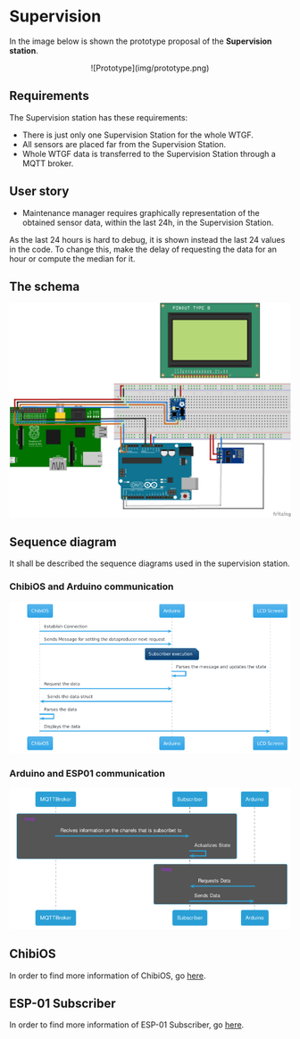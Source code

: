 # Supervision
In the image below is shown the prototype proposal of the **Supervision station**.
<center>
![Prototype](img/prototype.png)
</center>

## Requirements

The Supervision station has these requirements:

- There is just only one Supervision Station for the whole WTGF.
- All sensors are placed far from the Supervision Station.
- Whole WTGF data is transferred to the Supervision Station through a MQTT broker.

## User story 
- Maintenance manager requires graphically representation of the obtained sensor data, within the last 24h, in the Supervision Station.

As the last 24 hours is hard to debug, it is shown instead the last 24 values in the code. To change this, make the delay of requesting the data for an hour or compute the median for it.

## The schema
![The schematic of the supervision station](./img/chibi-esp-arduino.png)

## Sequence diagram
It shall be described the sequence diagrams used in the supervision station.
### ChibiOS and Arduino communication
![Arduino and ChibiOS communication](./img/chibi-arduino.png)

### Arduino and ESP01 communication
![Arduino and ESP01 communication](./img/arduino-esp.png)

## ChibiOS
In order to find more information of ChibiOS, go [here](chibios.md).

## ESP-01 Subscriber
In order to find more information of ESP-01 Subscriber, go [here](esp01.md).
